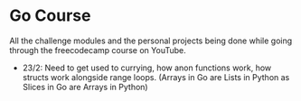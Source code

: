 # Go Course
 All the challenge modules and the personal projects being done while going through the freecodecamp course on YouTube.


- 23/2: 
 Need to get used to currying, how anon functions work, how structs work alongside range loops. (Arrays in Go are Lists in Python as Slices in Go are Arrays in Python)
